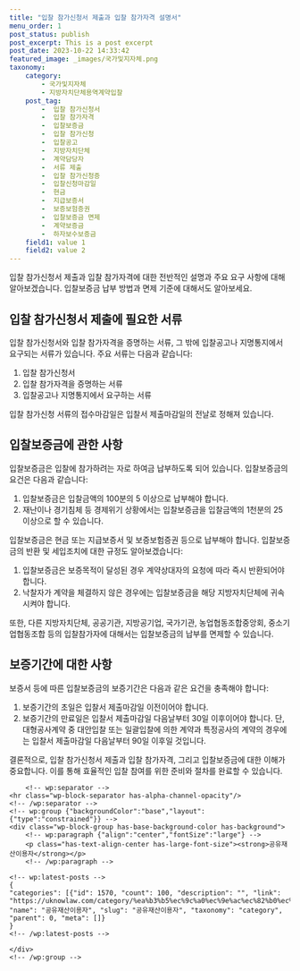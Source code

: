 ```yaml
---
title: "입찰 참가신청서 제출과 입찰 참가자격 설명서"
menu_order: 1
post_status: publish
post_excerpt: This is a post excerpt
post_date: 2023-10-22 14:33:42
featured_image: _images/국가및지자체.png
taxonomy:
    category:
        - 국가및지자체
        - 지방자치단체용역계약입찰
    post_tag:
        -  입찰 참가신청서
        -  입찰 참가자격
        -  입찰보증금
        -  입찰 참가신청
        -  입찰공고
        -  지방자치단체
        -  계약담당자
        -  서류 제출
        -  입찰 참가신청증
        -  입찰신청마감일
        -  현금
        -  지급보증서
        -  보증보험증권
        -  입찰보증금 면제
        -  계약보증금
        -  하자보수보증금
    field1: value 1
    field2: value 2
---
```



입찰 참가신청서 제출과 입찰 참가자격에 대한 전반적인 설명과 주요 요구 사항에 대해 알아보겠습니다. 입찰보증금 납부 방법과 면제 기준에 대해서도 알아보세요.

## 입찰 참가신청서 제출에 필요한 서류
입찰 참가신청서와 입찰 참가자격을 증명하는 서류, 그 밖에 입찰공고나 지명통지에서 요구되는 서류가 있습니다. 주요 서류는 다음과 같습니다:

1. 입찰 참가신청서
2. 입찰 참가자격을 증명하는 서류
3. 입찰공고나 지명통지에서 요구하는 서류

입찰 참가신청 서류의 접수마감일은 입찰서 제출마감일의 전날로 정해져 있습니다.

## 입찰보증금에 관한 사항
입찰보증금은 입찰에 참가하려는 자로 하여금 납부하도록 되어 있습니다. 입찰보증금의 요건은 다음과 같습니다:

1. 입찰보증금은 입찰금액의 100분의 5 이상으로 납부해야 합니다.
2. 재난이나 경기침체 등 경제위기 상황에서는 입찰보증금을 입찰금액의 1천분의 25 이상으로 할 수 있습니다.

입찰보증금은 현금 또는 지급보증서 및 보증보험증권 등으로 납부해야 합니다. 입찰보증금의 반환 및 세입조치에 대한 규정도 알아보겠습니다:

1. 입찰보증금은 보증목적이 달성된 경우 계약상대자의 요청에 따라 즉시 반환되어야 합니다.
2. 낙찰자가 계약을 체결하지 않은 경우에는 입찰보증금을 해당 지방자치단체에 귀속시켜야 합니다.

또한, 다른 지방자치단체, 공공기관, 지방공기업, 국가기관, 농업협동조합중앙회, 중소기업협동조합 등의 입찰참가자에 대해서는 입찰보증금의 납부를 면제할 수 있습니다.

## 보증기간에 대한 사항
보증서 등에 따른 입찰보증금의 보증기간은 다음과 같은 요건을 충족해야 합니다:

1. 보증기간의 초일은 입찰서 제출마감일 이전이어야 합니다.
2. 보증기간의 만료일은 입찰서 제출마감일 다음날부터 30일 이후이어야 합니다. 단, 대형공사계약 중 대안입찰 또는 일괄입찰에 의한 계약과 특정공사의 계약의 경우에는 입찰서 제출마감일 다음날부터 90일 이후일 것입니다.

결론적으로, 입찰 참가신청서 제출과 입찰 참가자격, 그리고 입찰보증금에 대한 이해가 중요합니다. 이를 통해 효율적인 입찰 참여를 위한 준비와 절차를 완료할 수 있습니다.

        <!-- wp:separator -->
    <hr class="wp-block-separator has-alpha-channel-opacity"/>
    <!-- /wp:separator -->
    <!-- wp:group {"backgroundColor":"base","layout":{"type":"constrained"}} -->
    <div class="wp-block-group has-base-background-color has-background">
        <!-- wp:paragraph {"align":"center","fontSize":"large"} -->
        <p class="has-text-align-center has-large-font-size"><strong>공유재산이용자</strong></p>
        <!-- /wp:paragraph -->
        
    <!-- wp:latest-posts -->
    {
    "categories": [{"id": 1570, "count": 100, "description": "", "link": "https://uknowlaw.com/category/%ea%b3%b5%ec%9c%a0%ec%9e%ac%ec%82%b0%ec%9d%b4%ec%9a%a9%ec%9e%90/", "name": "공유재산이용자", "slug": "공유재산이용자", "taxonomy": "category", "parent": 0, "meta": []}
    }
    <!-- /wp:latest-posts -->
    
    </div>
    <!-- /wp:group -->
    
